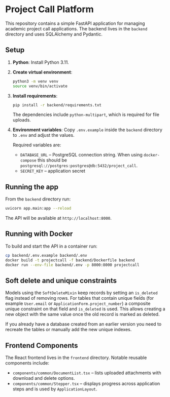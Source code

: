 # Project Call Platform

This repository contains a simple FastAPI application for managing academic project call applications. The backend lives in the `backend` directory and uses SQLAlchemy and Pydantic.

## Setup

1. **Python**: Install Python 3.11.
2. **Create virtual environment**:
   ```bash
   python3 -m venv venv
   source venv/bin/activate
   ```
3. **Install requirements**:
   ```bash
   pip install -r backend/requirements.txt
   ```
   The dependencies include `python-multipart`, which is required for file uploads.
4. **Environment variables**:
   Copy `.env.example` inside the `backend` directory to `.env` and adjust the values.

   Required variables are:
   - `DATABASE_URL` – PostgreSQL connection string. When using
     `docker-compose` this should be
     `postgresql://postgres:postgres@db:5432/project_call`.
   - `SECRET_KEY` – application secret

## Running the app

From the `backend` directory run:
```bash
uvicorn app.main:app --reload
```
The API will be available at `http://localhost:8000`.

## Running with Docker

To build and start the API in a container run:
```bash
cp backend/.env.example backend/.env
docker build -t projectcall -f backend/Dockerfile backend
docker run --env-file backend/.env -p 8000:8000 projectcall
```

## Soft delete and unique constraints

Models using the `SoftDeleteMixin` keep records by setting an `is_deleted` flag
instead of removing rows.  For tables that contain unique fields (for example
`User.email` or `ApplicationForm.project_number`) a composite unique constraint
on that field and `is_deleted` is used.  This allows creating a new object with
the same value once the old record is marked as deleted.

If you already have a database created from an earlier version you need to
recreate the tables or manually add the new unique indexes.

## Frontend Components

The React frontend lives in the `frontend` directory. Notable reusable
components include:

- `components/common/DocumentList.tsx` – lists uploaded attachments with
  download and delete options.
- `components/common/Stepper.tsx` – displays progress across application
  steps and is used by `ApplicationLayout`.

